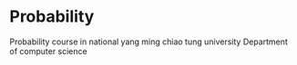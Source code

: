 # Probability
Probability course in national yang ming chiao tung university Department of computer science
